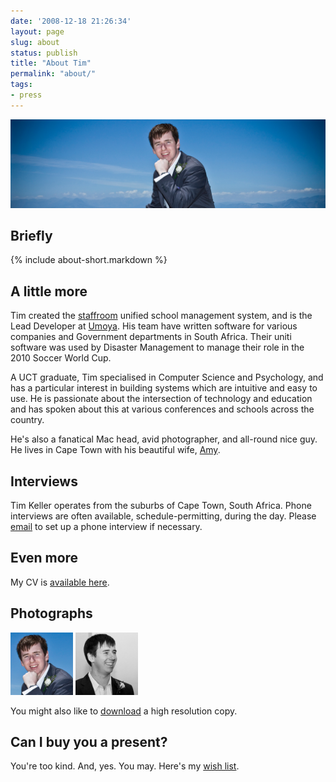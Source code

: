 ```yaml
---
date: '2008-12-18 21:26:34'
layout: page
slug: about
status: publish
title: "About Tim"
permalink: "about/"
tags: 
- press
---
```


<div class="wide-image">
  	<img src="/img/about-tim-marquee.jpg" alt="Tim Keller">
</div>

## Briefly

{% include about-short.markdown %}

## A little more

Tim created the [staffroom](http://mystaffroom.net) unified school management system, and is the Lead Developer at [Umoya](http://umoya.net). His team have written software for various companies and Government departments in South Africa. Their uniti software was used by Disaster Management to manage their role in the 2010 Soccer World Cup.

A UCT graduate, Tim specialised in Computer Science and Psychology, and has a particular interest in building systems which are intuitive and easy to use. He is passionate about the intersection of technology and education and has spoken about this at various conferences and schools across the country.

He's also a fanatical Mac head, avid photographer, and all-round nice guy. He lives in Cape Town with his beautiful wife, [Amy](http://cre8thoughts.com).

## Interviews

Tim Keller operates from the suburbs of Cape Town, South Africa. Phone interviews are often available, schedule-permitting, during the day. Please [email](/contact) to set up a phone interview if necessary.

## Even more

My CV is [available here](/cv).

## Photographs

<a href="/img/bio-tim-colour.jpg" target="_blank"><img src="/img/bio-tim-colour.jpg" class="img img-rounded" width="100px"></a>
<a href="/img/bio-tim-bw.jpg" target="_blank"><img src="/img/bio-tim-bw.jpg" class="img img-rounded" width="100px"></a>

You might also like to <a href="/img/bio-tim-colour-full.jpg" target="_blank">download</a> a high resolution copy.

## Can I buy you a present?

You're too kind. And, yes. You may. Here's my <a href="http://www.amazon.com/registry/wishlist/12RF3H3TXA7CX/ref=cm_wl_rlist_go_o_T1-1" target="_blank">wish list</a>.